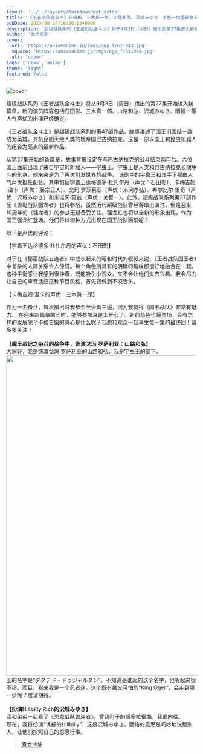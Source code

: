 ```yaml
---
layout: '../../layouts/MarkdownPost.astro'
title: '《王者战队金斗士》石田彰、三木真一郎、山路和弘、沢城みゆき、关智一加盟新章节！还有恐龙队员参战'
pubDate: 2023-08-27T10:00:03+0900
description: '超级战队系列《王者战队金斗士》将于9月3日（周日）播出的第27集进入新章节。石田彰、三木真一郎、山路和弘、沢城みゆき、关智一等人气声优加盟新角色。此外，恐龙战队也将参战。'
author: '高桥克則'
cover:
  url: 'https://animeanime.jp/imgs/ogp_f/611943.jpg'
  square: 'https://animeanime.jp/imgs/ogp_f/611943.jpg'
  alt: "cover"
tags: ['news','anime']
theme: 'light'
featured: false
---
```

![cover](https://animeanime.jp/imgs/ogp_f/611943.jpg)

超级战队系列《王者战队金斗士》将从9月3日（周日）播出的第27集开始进入新篇章。新的演员阵容包括石田彰、三木真一郎、山路和弘、沢城みゆき、関智一等人气声优的出演已经确定。

《王者战队金斗士》是超级战队系列的第47部作品。故事讲述了国王们团结一致成为英雄，对抗企图灭绝人类的地帝国巴古纳拉克。这是一部以国王和昆虫机器人的组合为亮点的最新作品。

从第27集开始的新篇章，故事背景设定在与巴古纳拉克的战斗结束两年后。六位国王面前出现了来自宇宙的新敌人——宇虫王。宇虫王是人类和巴古纳拉克长期争斗的化身，他来袭是为了再次引发世界的战争。
该剧中的宇蟲王和其手下都由人气声优担任配音。其中包括宇蟲王达格德多·杜扎尔丹（声优：石田彰）、卡梅吉姆·温卡（声优：藤宗正人）、戈玛·罗莎莉亚（声优：米冈孝弘）、希尔比尔·里奇（声优：沢城みゆき）和米诺冈·莫兹（声优：关智一）。此外，超级战队系列第37部作品《兽电战队强龙者》也将参战。虽然历代超级战队曾经客串出演过，但是迎来10周年的《强龙者》的参战无疑备受关注。强龙红也将以全新的形象出现，作为国王强龙红登场。他们将以何种方式出现在国王战队面前呢？

以下是声优的评论：

【宇蟲王达格德多·杜扎尔丹的声优：石田彰】

对于在《秘密战队五连者》中成长起来的昭和时代的叔叔来说，《王者战队国王者》中复杂的人际关系令人惊讶。每个角色所具有的明确的趣味都很好地融合在一起，这种平衡感让我感到很神奇，既能吸引小观众，又不会让他们失去兴趣。我会尽力让自己的声音适应这种节目风格，首先要做到不咬舌头。

【卡梅吉姆·温卡的声优：三木眞一郎】

作为一名粉丝，每次播出时我都会至少看三遍，因为我觉得《国王战队》非常有魅力。
在迎来新篇章的同时，能够参加真是太开心了。新的角色也将登场，会有怎样的发展呢？卡梅吉姆的真心是什么呢？我想和观众一起享受每一集的最终回！请多多关注！<br><br><span style="font-weight:bold;">【魔王战记之杂兵的战争中，饰演戈玛·罗萨利亚：山路和弘】</span><br>大家好，我是饰演戈玛·罗萨利亚的山路和弘。我是宇虫王的部下。 <br><img src="https://animeanime.jp/imgs/zoom/611940.jpg" class="inline-article-image" width="640" height="848"><br>
王的名字是“ダグデド・ドゥジャルダン”。不知道是谁起的这个名字，但听起来很不错。而且，看来我是一个忍者迷。这个既有趣又可怕的“King Oger”，会走到哪一步呢？敬请期待。<br><br><span style="font-weight:bold;">【扮演Hillbilly Rich的沢城みゆき】</span><br>我和弟弟一起看了《恐龙战队兽连者》。曾我町子的班多拉很酷，我很向往。<br>现在，我将扮演“诱捕的Hillbilly”，这是沢城みゆき。籠絡的意思是巧妙地说服别人，让他们按照自己的意愿行事。

>[原文地址](https://animeanime.jp/article/2023/08/27/79537.html)  